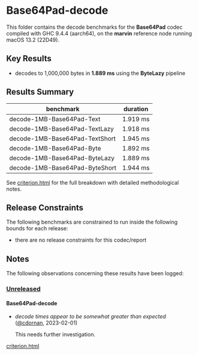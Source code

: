 # Base64Pad-decode

This folder contains the decode benchmarks for the **Base64Pad** codec compiled with GHC 9.4.4 (aarch64), on the 
**marvin** reference node running macOS 13.2 (22D49).

## Key Results

* decodes to 1,000,000 bytes in **1.889 ms** using the **ByteLazy** pipeline

## Results Summary

| benchmark                      | duration |
| ------------------------------ | -------- |
| decode-1MB-Base64Pad-Text      | 1.919 ms |
| decode-1MB-Base64Pad-TextLazy  | 1.918 ms |
| decode-1MB-Base64Pad-TextShort | 1.945 ms |
| decode-1MB-Base64Pad-Byte      | 1.892 ms |
| decode-1MB-Base64Pad-ByteLazy  | 1.889 ms |
| decode-1MB-Base64Pad-ByteShort | 1.944 ms |

See [criterion.html](criterion.html) for the full breakdown with detailed methodological notes.

## Release Constraints

The following benchmarks are constrained to run inside the following bounds for each release:

* there are no release constraints for this codec/report

## Notes

The following observations concerning these results have been logged:

### [Unreleased]

#### Base64Pad-decode

* _decode times appear to be somewhat greater than expected_ ([@cdornan], 2023-02-01)

    This needs further investigation.

[Unreleased]: <https://github.com/cdornan/polymede-benchmarks>
[@cdornan]: <https://github.com/cdornan>

[criterion.html](criterion.html)

